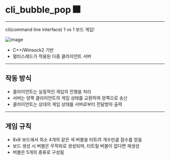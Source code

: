 # cli_bubble_pop 🎆
---
cli(command line interface) 1 vs 1 보드 게임!


![image](https://user-images.githubusercontent.com/25527391/123548559-2c208500-d7a0-11eb-93a4-a75584c44678.png)


- C++/Winsock2 기반
- 멀티스레드가 적용된 다중 클라이언트 서버

---

## 작동 방식

- 클라이언트는 실질적인 게임의 진행을 처리
- 서버는 양쪽 클라이언트의 게임 상태를 교환하여 양쪽으로 송신
- 클라이언트는 상대의 게임 상태를 서버로부터 전달받아 출력

---

## 게임 규칙

- 8x8 보드에서 최소 4개의 같은 색 버블을 터트려 개수만큼 점수를 얻음
- 보드 생성 시 버블은 무작위로 생성되며, 터트릴 버블이 없다면 재생성
- 버블은 5개의 종류로 구성됨
